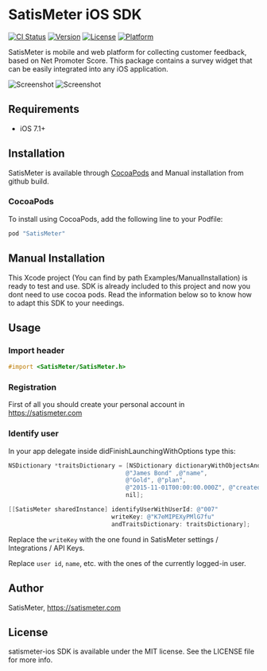 # SatisMeter iOS SDK

[![CI Status](http://img.shields.io/travis/satismeter/satismeter-ios.svg?style=flat)](https://travis-ci.org/satismeter/satismeter-ios)
[![Version](https://img.shields.io/cocoapods/v/SatisMeter.svg?style=flat)](http://cocoapods.org/pods/SatisMeter)
[![License](https://img.shields.io/cocoapods/l/SatisMeter.svg?style=flat)](http://cocoapods.org/pods/SatisMeter)
[![Platform](https://img.shields.io/cocoapods/p/SatisMeter.svg?style=flat)](http://cocoapods.org/pods/SatisMeter)

SatisMeter is mobile and web platform for collecting customer feedback, based on Net Promoter Score. This package contains a survey widget that can be easily integrated into any iOS application.

![Screenshot](https://raw.githubusercontent.com/satismeter/satismeter-ios/master/Images/iphone-satismeter.png)  ![Screenshot](https://github.com/satismeter/satismeter-ios/blob/master/Images/iphone-satismeter-follow-up-question.png)

## Requirements
 - iOS 7.1+

## Installation

SatisMeter is available through [CocoaPods](https://cocoapods.org/pods/SatisMeter) and Manual installation from github build.

### CocoaPods

To install using CocoaPods, add the following line to your Podfile:

```ruby
pod "SatisMeter"
```

## Manual Installation

This Xcode project (You can find by path Examples/ManualInstallation) is ready to test and use. SDK is already included to this project and now you dont need to use cocoa pods. Read the information below so to know how to adapt this SDK to your needings.

## Usage

### Import header
```objective-c
#import <SatisMeter/SatisMeter.h>
```

### Registration
First of all you should create your personal account in https://satismeter.com

### Identify user

In your app delegate inside didFinishLaunchingWithOptions type this:

```objective-c
NSDictionary *traitsDictionary = [NSDictionary dictionaryWithObjectsAndKeys:
                                 @"James Bond" ,@"name",
                                 @"Gold", @"plan",
                                 @"2015-11-01T00:00:00.000Z", @"createdAt",
                                 nil];

[[SatisMeter sharedInstance] identifyUserWithUserId: @"007"
                             writeKey: @"K7eMIPEXyPMlG7fu"
                             andTraitsDictionary: traitsDictionary];
```

Replace the `writeKey` with the one found in SatisMeter settings / Integrations / API Keys.

Replace `user id`, `name`, etc. with the ones of the currently logged-in user.
## Author

SatisMeter, https://satismeter.com

## License

satismeter-ios SDK is available under the MIT license. See the LICENSE file for more info.
